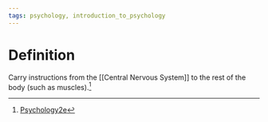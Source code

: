 ```yaml
---
tags: psychology, introduction_to_psychology
---
```


# Definition

Carry instructions from the [[Central Nervous System]] to the rest of the body (such as muscles).[^1]

[^1]: [Psychology2e](zotero://open-pdf/library/items/SSTBV7L5?page=97)